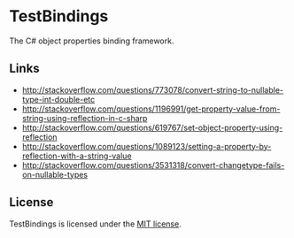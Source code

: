 # TestBindings

The C# object properties binding framework.

## Links

* http://stackoverflow.com/questions/773078/convert-string-to-nullable-type-int-double-etc
* http://stackoverflow.com/questions/1196991/get-property-value-from-string-using-reflection-in-c-sharp
* http://stackoverflow.com/questions/619767/set-object-property-using-reflection
* http://stackoverflow.com/questions/1089123/setting-a-property-by-reflection-with-a-string-value
* http://stackoverflow.com/questions/3531318/convert-changetype-fails-on-nullable-types

## License

TestBindings is licensed under the [MIT license](LICENSE.TXT).
